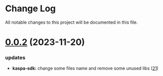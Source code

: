 
# Change Log

All notable changes to this project will be documented in this file.

# [0.0.2](https://github.com/mmdi1/go-wallet-sdk) (2023-11-20)

### updates

- **kaspa-sdk:** change some files name and remove some unused libs ([21](https://github.com/mmdi1/go-wallet-sdk/pull/21))
